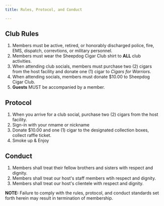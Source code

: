 ```yaml
---
title: Rules, Protocol, and Conduct

---
```

## Club Rules ##

1. Members must be active, retired, or honorably discharged police, fire, EMS, dispatch, correvtions, or military personnel.
2. Members must wear the Sheepdog Cigar Club shirt to __ALL__ club activities.
3. When attending club socials, members must purchase two (2) cigars from the host facility and donate one (1) cigar to _Cigars for Warriors._
4. When attending socials, members must donate $10.00 to Sheepdog Cigar Club.
5. __Guests__ MUST be accompanied by a member.

## Protocol ##

1. When you arrive for a club social, purchase two (2) cigars from the host facility.
2. Sign-in with your nmame or nickname
3. Donate $10.00 and one (1) cigar to the designated collection boxes, collect raffle ticket.
4. Smoke up & Enjoy

## Conduct ##

1. Members shall treat their fellow brothers and sisters with respect and dignity.
2. Members shall treat our host's staff members wtih respect and dignity.
3. Members shall treat our host's clientele with respect and dignity.

__NOTE:__ Failure to comply with the rules, protocol, and conduct standards set forth herein may result in termination of membership.